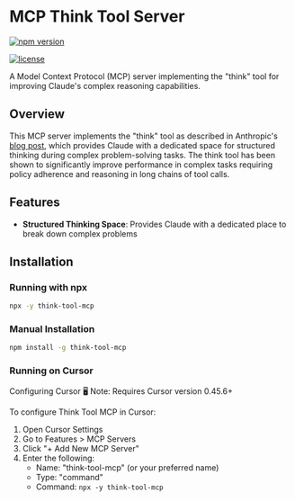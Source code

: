 # MCP Think Tool Server

[![npm version](https://img.shields.io/npm/v/think-tool-mcp.svg)](https://www.npmjs.com/package/think-tool-mcp)

[![license](https://img.shields.io/npm/l/think-tool-mcp.svg)](https://www.npmjs.com/package/think-tool-mcp)

A Model Context Protocol (MCP) server implementing the "think" tool for improving Claude's complex reasoning capabilities.

## Overview

This MCP server implements the "think" tool as described in Anthropic's [blog post](https://www.anthropic.com/engineering/claude-think-tool), which provides Claude with a dedicated space for structured thinking during complex problem-solving tasks. The think tool has been shown to significantly improve performance in complex tasks requiring policy adherence and reasoning in long chains of tool calls.

## Features

- **Structured Thinking Space**: Provides Claude with a dedicated place to break down complex problems


## Installation

### Running with npx

```bash
npx -y think-tool-mcp
```

### Manual Installation

```bash
npm install -g think-tool-mcp
```

### Running on Cursor

Configuring Cursor 🖥️
Note: Requires Cursor version 0.45.6+

To configure Think Tool MCP in Cursor:

1. Open Cursor Settings
2. Go to Features > MCP Servers
3. Click "+ Add New MCP Server"
4. Enter the following:
    - Name: "think-tool-mcp" (or your preferred name)
    - Type: "command"
    - Command: `npx -y think-tool-mcp`
